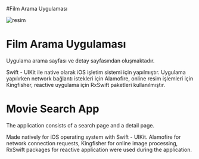 
#Film Arama Uygulaması

![resim]([https://raw.githubusercontent.com/hamitseyrek/AngryBirdClone/hamitseyrek/AngryBirdClone/Assets.xcassets/thumbforreadme.imageset/Simulator%20Screen%20Shot%20-%20iPhone%2012%20mini%20-%202022-02-06%20at%2017.57.31.png](https://raw.githubusercontent.com/hamitseyrek/MovieSearchApp/hamitseyrek/movie.gif))


# Film Arama Uygulaması

Uygulama arama sayfası ve detay sayfasından oluşmaktadır. 

Swift - UIKit ile native olarak iOS işletim sistemi için yapılmıştır. Uygulama yapılırken network bağlantı istekleri için Alamofire, online resim işlemleri için Kingfisher, reactive uygulama için RxSwift paketleri kullanılmıştır.


# Movie Search App

The application consists of a search page and a detail page.

Made natively for iOS operating system with Swift - UIKit. Alamofire for network connection requests, Kingfisher for online image processing, RxSwift packages for reactive application were used during the application.

